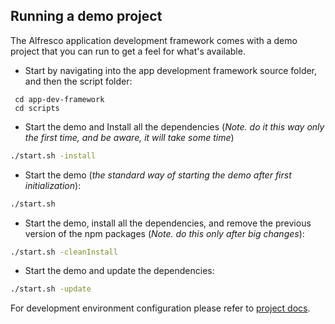 ## Running a demo project

The Alfresco application development framework comes with a demo project that you can run to get a
feel for what's available.

* Start by navigating into the app development framework source folder, and then the script folder:

```ssh
 cd app-dev-framework
 cd scripts
```

* Start the demo and Install all the dependencies (*Note. do it this way only the first time, and be aware, it will take some time*)

```sh
./start.sh -install
```

* Start the demo (*the standard way of starting the demo after first initialization*):

```sh
./start.sh
```

* Start the demo, install all the dependencies, and remove the previous version of the npm packages (*Note. do this only after big changes*):

```sh
./start.sh -cleanInstall
```

* Start the demo and update the dependencies:

```sh
./start.sh -update
```

For development environment configuration please refer to [project docs](demo-shell-ng2/README.md).